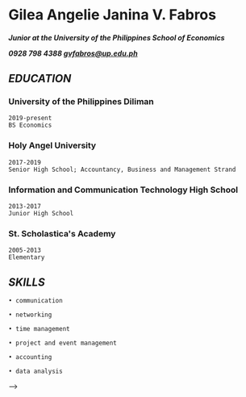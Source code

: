 ### <h1>Gilea Angelie Janina V. Fabros</h1>
<h5>Junior at the University of the Philippines School of Economics

0928 798 4388   gvfabros@up.edu.ph</h5>


 <h2><i><b>EDUCATION</b></i></h2>

  <h3>University of the Philippines Diliman</h3>
 
    2019-present
    BS Economics
  <h3>Holy Angel University</h3>
 
    2017-2019
    Senior High School; Accountancy, Business and Management Strand
  <h3>Information and Communication Technology High School</h3>
 
    2013-2017
    Junior High School
  <h3>St. Scholastica's Academy</h3>
 
    2005-2013
    Elementary

 <h2><i><b>SKILLS</b></i></h2>
	
	• communication
	
	• networking
	
	• time management
	
	• project and event management
	
	• accounting
	
	• data analysis

-->
